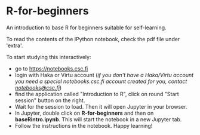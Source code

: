 # R-for-beginners
An introduction to base R for beginners suitable for self-learning.

To read the contents of the IPython notebook, check the pdf file under 'extra'.

To start studying this interactively:
 - go to https://notebooks.csc.fi
 - login with Haka or Virtu account (*if you don't have a Haka/Virtu account you need a special notebooks.csc.fi account created for you, contact notebooks@csc.fi*)
 - find the application called "Introduction to R", click on round "Start session" button on the right.
 - Wait for the session to load. Then it will open Jupyter in your browser.
 - In Jupyter, double click on __R-for-beginners__ and then on __baseRintro.ipynb__. This will start the notebook in a new Jupyter tab.
 - Follow the instructions in the notebook. Happy learning!
